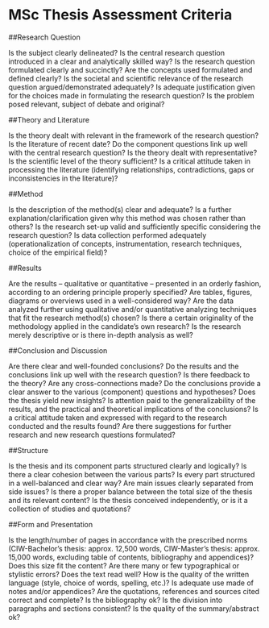 MSc Thesis Assessment Criteria
==============================

##Research Question

   Is the subject clearly delineated? Is the central research question
    introduced in a clear and analytically skilled way? Is the research
    question formulated clearly and succinctly? Are the concepts used
    formulated and defined clearly? Is the societal and scientific
    relevance of the research question argued/demonstrated adequately?
    Is adequate justification given for the choices made in formulating
    the research question? Is the problem posed relevant, subject of
    debate and original?

##Theory and Literature

  Is the theory dealt with relevant in the framework of the research
    question? Is the literature of recent date? Do the component
    questions link up well with the central research question? Is the
    theory dealt with representative? Is the scientific level of the
    theory sufficient? Is a critical attitude taken in processing the
    literature (identifying relationships, contradictions, gaps or
    inconsistencies in the literature)?

##Method

  Is the description of the method(s) clear and adequate? Is a further
    explanation/clarification given why this method was chosen rather
    than others? Is the research set-up valid and sufficiently specific
    considering the research question? Is data collection performed
    adequately (operationalization of concepts, instrumentation,
    research techniques, choice of the empirical field)?

##Results

   Are the results – qualitative or quantitative – presented in an
    orderly fashion, according to an ordering principle properly
    specified? Are tables, figures, diagrams or overviews used in a
    well-considered way? Are the data analyzed further using qualitative
    and/or quantitative analyzing techniques that fit the research
    method(s) chosen? Is there a certain originality of the methodology
    applied in the candidate’s own research? Is the research merely
    descriptive or is there in-depth analysis as well?

##Conclusion and Discussion

   Are there clear and well-founded conclusions? Do the results and the
    conclusions link up well with the research question? Is there
    feedback to the theory? Are any cross-connections made? Do the
    conclusions provide a clear answer to the various (component)
    questions and hypotheses? Does the thesis yield new insights? Is
    attention paid to the generalizability of the results, and the
    practical and theoretical implications of the conclusions? Is a
    critical attitude taken and expressed with regard to the research
    conducted and the results found? Are there suggestions for further
    research and new research questions formulated?

##Structure

   Is the thesis and its component parts structured clearly and
    logically? Is there a clear cohesion between the various parts? Is
    every part structured in a well-balanced and clear way? Are main
    issues clearly separated from side issues? Is there a proper balance
    between the total size of the thesis and its relevant content? Is
    the thesis conceived independently, or is it a collection of studies
    and quotations?

##Form and Presentation

   Is the length/number of pages in accordance with the prescribed
    norms (CIW-Bachelor’s thesis: approx. 12,500 words, CIW-Master’s
    thesis: approx. 15,000 words, excluding table of contents,
    bibliography and appendices)? Does this size fit the content? Are
    there many or few typographical or stylistic errors? Does the text
    read well? How is the quality of the written language (style, choice
    of words, spelling, etc.)? Is adequate use made of notes and/or
    appendices? Are the quotations, references and sources cited correct
    and complete? Is the bibliography ok? Is the division into
    paragraphs and sections consistent? Is the quality of the
    summary/abstract ok?



